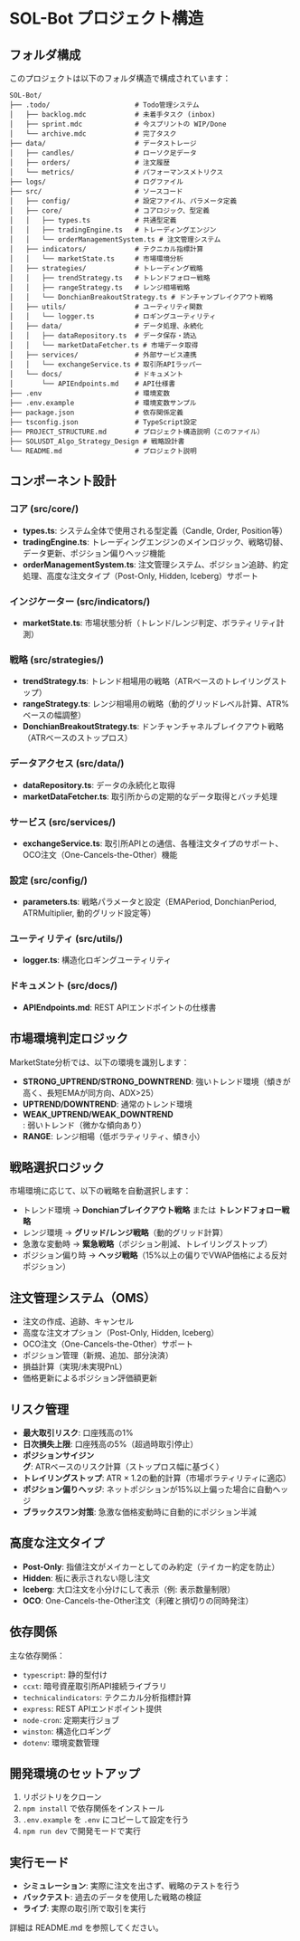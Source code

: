 # SOL-Bot プロジェクト構造

## フォルダ構成

このプロジェクトは以下のフォルダ構造で構成されています：

```
SOL-Bot/
├── .todo/                     # Todo管理システム
│   ├── backlog.mdc            # 未着手タスク (inbox)
│   ├── sprint.mdc             # 今スプリントの WIP/Done
│   └── archive.mdc            # 完了タスク
├── data/                      # データストレージ
│   ├── candles/               # ローソク足データ
│   ├── orders/                # 注文履歴
│   └── metrics/               # パフォーマンスメトリクス
├── logs/                      # ログファイル
├── src/                       # ソースコード
│   ├── config/                # 設定ファイル、パラメータ定義
│   ├── core/                  # コアロジック、型定義
│   │   ├── types.ts           # 共通型定義
│   │   ├── tradingEngine.ts   # トレーディングエンジン
│   │   └── orderManagementSystem.ts # 注文管理システム
│   ├── indicators/            # テクニカル指標計算
│   │   └── marketState.ts     # 市場環境分析
│   ├── strategies/            # トレーディング戦略
│   │   ├── trendStrategy.ts   # トレンドフォロー戦略
│   │   ├── rangeStrategy.ts   # レンジ相場戦略
│   │   └── DonchianBreakoutStrategy.ts # ドンチャンブレイクアウト戦略
│   ├── utils/                 # ユーティリティ関数
│   │   └── logger.ts          # ロギングユーティリティ
│   ├── data/                  # データ処理、永続化
│   │   ├── dataRepository.ts  # データ保存・読込
│   │   └── marketDataFetcher.ts # 市場データ取得
│   ├── services/              # 外部サービス連携
│   │   └── exchangeService.ts # 取引所APIラッパー
│   └── docs/                  # ドキュメント
│       └── APIEndpoints.md    # API仕様書
├── .env                       # 環境変数
├── .env.example               # 環境変数サンプル
├── package.json               # 依存関係定義
├── tsconfig.json              # TypeScript設定
├── PROJECT_STRUCTURE.md       # プロジェクト構造説明（このファイル）
├── SOLUSDT_Algo_Strategy_Design # 戦略設計書
└── README.md                  # プロジェクト説明
```

## コンポーネント設計

### コア (src/core/)

- **types.ts**: システム全体で使用される型定義（Candle, Order, Position等）
- **tradingEngine.ts**: トレーディングエンジンのメインロジック、戦略切替、データ更新、ポジション偏りヘッジ機能
- **orderManagementSystem.ts**: 注文管理システム、ポジション追跡、約定処理、高度な注文タイプ（Post-Only, Hidden, Iceberg）サポート

### インジケーター (src/indicators/)

- **marketState.ts**: 市場状態分析（トレンド/レンジ判定、ボラティリティ計測）

### 戦略 (src/strategies/)

- **trendStrategy.ts**: トレンド相場用の戦略（ATRベースのトレイリングストップ）
- **rangeStrategy.ts**: レンジ相場用の戦略（動的グリッドレベル計算、ATR%ベースの幅調整）
- **DonchianBreakoutStrategy.ts**: ドンチャンチャネルブレイクアウト戦略（ATRベースのストップロス）

### データアクセス (src/data/)

- **dataRepository.ts**: データの永続化と取得
- **marketDataFetcher.ts**: 取引所からの定期的なデータ取得とバッチ処理

### サービス (src/services/)

- **exchangeService.ts**: 取引所APIとの通信、各種注文タイプのサポート、OCO注文（One-Cancels-the-Other）機能

### 設定 (src/config/)

- **parameters.ts**: 戦略パラメータと設定（EMAPeriod, DonchianPeriod, ATRMultiplier, 動的グリッド設定等）

### ユーティリティ (src/utils/)

- **logger.ts**: 構造化ロギングユーティリティ

### ドキュメント (src/docs/)

- **APIEndpoints.md**: REST APIエンドポイントの仕様書

## 市場環境判定ロジック

MarketState分析では、以下の環境を識別します：

- **STRONG_UPTREND/STRONG_DOWNTREND**: 強いトレンド環境（傾きが高く、長短EMAが同方向、ADX>25）
- **UPTREND/DOWNTREND**: 通常のトレンド環境
- **WEAK_UPTREND/WEAK_DOWNTREND**: 弱いトレンド（微かな傾向あり）
- **RANGE**: レンジ相場（低ボラティリティ、傾き小）

## 戦略選択ロジック

市場環境に応じて、以下の戦略を自動選択します：

- トレンド環境 → **Donchianブレイクアウト戦略** または **トレンドフォロー戦略**
- レンジ環境 → **グリッド/レンジ戦略**（動的グリッド計算）
- 急激な変動時 → **緊急戦略**（ポジション削減、トレイリングストップ）
- ポジション偏り時 → **ヘッジ戦略**（15%以上の偏りでVWAP価格による反対ポジション）

## 注文管理システム（OMS）

- 注文の作成、追跡、キャンセル
- 高度な注文オプション（Post-Only, Hidden, Iceberg）
- OCO注文（One-Cancels-the-Other）サポート
- ポジション管理（新規、追加、部分決済）
- 損益計算（実現/未実現PnL）
- 価格更新によるポジション評価額更新

## リスク管理

- **最大取引リスク**: 口座残高の1%
- **日次損失上限**: 口座残高の5%（超過時取引停止）
- **ポジションサイジング**: ATRベースのリスク計算（ストップロス幅に基づく）
- **トレイリングストップ**: ATR × 1.2の動的計算（市場ボラティリティに適応）
- **ポジション偏りヘッジ**: ネットポジションが15%以上偏った場合に自動ヘッジ
- **ブラックスワン対策**: 急激な価格変動時に自動的にポジション半減

## 高度な注文タイプ

- **Post-Only**: 指値注文がメイカーとしてのみ約定（テイカー約定を防止）
- **Hidden**: 板に表示されない隠し注文
- **Iceberg**: 大口注文を小分けにして表示（例: 表示数量制限）
- **OCO**: One-Cancels-the-Other注文（利確と損切りの同時発注）

## 依存関係

主な依存関係：

- `typescript`: 静的型付け
- `ccxt`: 暗号資産取引所API接続ライブラリ
- `technicalindicators`: テクニカル分析指標計算
- `express`: REST APIエンドポイント提供
- `node-cron`: 定期実行ジョブ
- `winston`: 構造化ロギング
- `dotenv`: 環境変数管理

## 開発環境のセットアップ

1. リポジトリをクローン
2. `npm install` で依存関係をインストール
3. `.env.example` を `.env` にコピーして設定を行う
4. `npm run dev` で開発モードで実行

## 実行モード

- **シミュレーション**: 実際に注文を出さず、戦略のテストを行う
- **バックテスト**: 過去のデータを使用した戦略の検証
- **ライブ**: 実際の取引所で取引を実行

詳細は README.md を参照してください。 